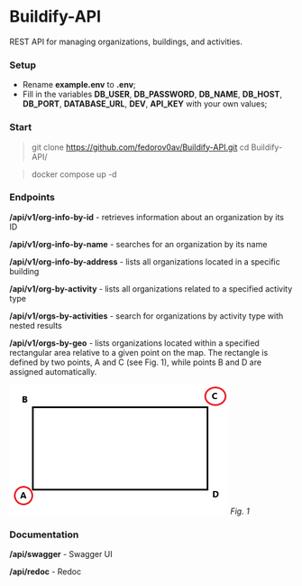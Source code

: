 # Buildify-API

REST API for managing organizations, buildings, and activities.

### Setup

- Rename **example.env** to **.env**;
- Fill in the variables **DB_USER**, **DB_PASSWORD**, **DB_NAME**, **DB_HOST**, **DB_PORT**, **DATABASE_URL**, **DEV**, **API_KEY** with your own values;

### Start

> git clone https://github.com/fedorov0av/Buildify-API.git
> cd Buildify-API/

> docker compose up -d

### Endpoints

**/api/v1/org-info-by-id** - retrieves information about an organization by its ID

**/api/v1/org-info-by-name** - searches for an organization by its name

**/api/v1/org-info-by-address** - lists all organizations located in a specific building

**/api/v1/org-by-activity** - lists all organizations related to a specified activity type

**/api/v1/orgs-by-activities** - search for organizations by activity type with nested results

**/api/v1/orgs-by-geo** - lists organizations located within a specified rectangular area relative to a given point on the map. The rectangle is defined by two points, A and C (see Fig. 1), while points B and D are assigned automatically.

![](images/square.png)
_Fig. 1_

### Documentation

**/api/swagger** - Swagger UI

**/api/redoc** - Redoc